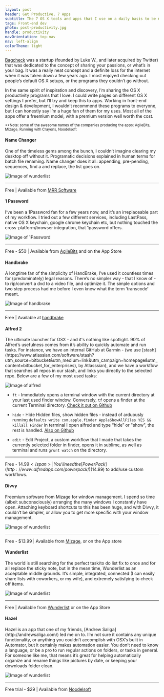 ```yaml
---
layout: post
header: Get Productive. 7 Apps
subtitle: The 7 OS X tools and apps that I use on a daily basis to be more productive.
tags: Front-end dev
photo: post-productivity.jpg
handle: productivity
navOrientation: top-nav
nav: left-align
colorTheme: light
---
```

[Bagcheck](http://www.lukew.com/ff/entry.asp?1371) was a startup (founded by Luke W., and later acquired by Twitter) that was dedicated to the concept of sharing your passions, or what’s in your bag. It was a really neat concept and a definite loss for the internet when it was taken down a few years ago. I most enjoyed checking out people’s default OS X setups, or the programs they couldn’t go without.

In the same spirit of inspiration and discovery, I’m sharing the OS X productivity programs that I love. I could write pages on different OS X settings I prefer, but I’ll try and keep this to apps. Working in front-end design & development, I wouldn’t recommend these programs to everyone, but I can honestly say I’m a huge fan of them for my uses. Most all of the apps offer a freemium model, with a premium version well worth the cost.

<sub>**Note: some of the awesome names of the companies producing the apps: AgileBits, Mizage, Running with Crayons, Noodelsoft</sub>
<section class="app" markdown="1">
  <h4>Name Changer</h4>
  <p class="first-paragraph">One of the timeless gems among the bunch, I couldn’t imagine clearing my desktop off without it. Programatic decisions explained in human terms for batch file renaming. Name changer does it all: appending, pre-pending, sequences, find a and replace, the list goes on.</p><div class="image-wrap" markdown="0"><img alt="Image of wunderlist" src="/img-content/productivity/namechanger.png" /></div>

* * *
  <span class="dark">Free </span>| Available from [MRR Software](http://mrrsoftware.com/namechanger/)
</section>
<section class="app" markdown="1">
<h4>1 Password</h4>
<p class="first-paragraph">I’ve been a 1Password fan for a few years now, and it’s an irreplaceable part of my workflow. I tried out a few different services, including LastPass, native OS X keychain, google chrome keychain etc, but nothing touched the cross-platform/browser integration, that 1password offers.</p><div class="image-wrap" markdown="0"><img alt="Image of 1Password" src="/img-content/productivity/1password.png" /></div>

* * *
<span class="dark">Free - $50 </span>| Available from [AgileBits](https://agilebits.com/downloads) and on the App Store
</section>
<section class="app" markdown="1">
<h4>Handbrake</h4>
<p class="first-paragraph">A longtime fan of the simplicity of HandBrake, I’ve used it countless times for (predominately) legal reasons. There’s no simpler way - that I know of - to rip/convert a dvd to a video file, and optimize it. The simple options and two step process had me before I even knew what the term ‘transcode’ meant.</p><div class="image-wrap" markdown="0"><img alt="Image of handbrake" src="/img-content/productivity/handbrake.png" /></div>

* * *
<span class="dark">Free </span>| Available at [handbrake](https://handbrake.fr/)
</section>
<section class="app" markdown="1">
  <h4>Alfred 2</h4>
  <p class="first-paragraph" markdown="1">The ultimate launcher for OSX - and it's nothing like spotlight. 90% of Alfred’s usefulness comes from it’s ability to quickly automate and run tasks. For instance, we have an internal GitHub at Garmin - (we use [stash](https://www.atlassian.com/software/stash?utm_source=bitbucket&utm_medium=link&utm_campaign=homepage&utm_content=bitbucket_for_enterprises), by Atlasssian), and we have a workflow that searches all repos in our stash, and links you directly to the selected repo. Below are a few of my most used tasks:</p><div class="image-wrap" markdown="0"><img alt="Image of alfred" src="/img-content/productivity/alfred.png" /></div>

* `ft` - Immediately opens a terminal window with the current directory at your last used finder window. Conversely, `tf` opens a finder at the current Terminal directory.
[Check it out on Github](https://github.com/LeEnno/alfred-terminalfinder)

* `hide` - Hide Hidden files, show hidden files - instead of arduously running `defaults write com.apple.finder AppleShowAllFiles YES && killall Finder` in terminal I open alfred and type “hide” or "show", the rest is handled.
[Also on Github](https://github.com/BubiDevs/manage-hidden-files)

* `edit` - Edit Project, a custom workflow that I made that takes the currently selected folder in finder, opens it in sublime, as well as terminal and runs `grunt watch` on the directory.

* * *
<span class="dark">Free - $14.99 </span>| You’ll need the [Power Pack](http://www.alfredapp.com/powerpack/) ($14.99) to add/use custom workflows.
</section>
<section class="app" markdown="1">
<h4>Divvy</h4>
<p class="first-paragraph">Freemium software from Mizage for window management. I spend so time (albeit subconsciously) arranging the many windows I constantly have open. Attaching keyboard shortcuts to this has been huge, and with Divvy, it couldn’t be simpler, or allow you to get more specific with your window management.</p><div class="image-wrap" markdown="0"><img alt="Image of wunderlist" src="/img-content/productivity/divvy.png" /></div>

* * *
<span class="dark">Free - $13.99 </span>| Available from [Mizage](http://mizage.com/divvy/), or on the App store
</section>
<section class="app" markdown="1">

<h4>Wunderlist</h4>
<p class="first-paragraph">The world is still searching for the perfect task/to do list fix to once and for all replace the sticky note, but in the mean time, Wunderlist as an acceptable middle grounds. It’s simple, integrated, connected (I can easily share lists with coworkers, or my wife), and extremely satisfying to check off items.</p><div class="image-wrap" markdown="0"><img alt="Image of wunderlist" src="/img-content/productivity/wunderlist.svg" /></div>

* * *
<span class="dark">Free </span>| Available from [Wunderlist](https://www.wunderlist.com/) or on the App Store
</section>
<section class="app" markdown="1">
<h4>Hazel</h4>
<p class="first-paragraph">Hazel is an app that one of my friends, [Andrew Saliga](http://andrewsaliga.com/) led me on to. I’m not sure it contains any unique functionality, or anything you couldn’t accomplish with OSX’s built in Automator, but it certainly makes automation easier. You don’t need to know a language, or be a pro to run regular actions on folders, or tasks in general. For someone like me, that means it’s great for helping automatically organize and rename things like pictures by date, or keeping your downloads folder clean.</p><div class="image-wrap" markdown="0"><img alt="Image of wunderlist" src="/img-content/productivity/hazel.png" /></div>

* * *
<span class="dark">Free trial - $29 </span>| Available from [Noodelsoft](http://www.noodlesoft.com/hazel.php)
</section>